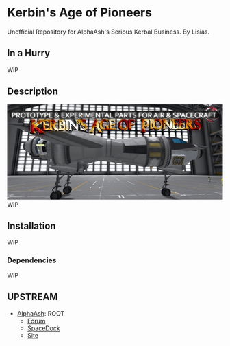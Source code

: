 # Kerbin's Age of Pioneers

Unofficial Repository for AlphaAsh's Serious Kerbal Business. By Lisias.

## In a Hurry

WiP


## Description

![](./Docs/webkap.jpg)
WiP


## Installation

WiP

### Dependencies

WiP


## UPSTREAM

* [AlphaAsh](https://forum.kerbalspaceprogram.com/index.php?/profile/105348-alphaash/): ROOT
	+ [Forum](https://forum.kerbalspaceprogram.com/index.php?/topic/78981-112-rovers-roadsters-v072/)
	+ [SpaceDock](https://spacedock.info/mod/122/Kerbin%27s%20Age%20of%20Pioneers) 
	+ [Site](http://kerbinside.com)
